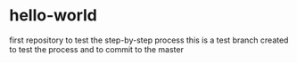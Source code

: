 # hello-world
first repository to test the step-by-step process
this is a test branch created to test the process and 
to commit to the master
